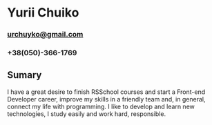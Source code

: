 # Yurii Chuiko
### urchuyko@gmail.com
### +38(050)-366-1769
## Sumary
I have a great desire to finish RSSchool courses and start a Front-end Developer career, improve my skills in a friendly team and, in general, connect my life with programming.
I like to develop and learn new technologies, I study easily and work hard, responsible.